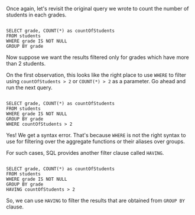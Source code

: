 Once again, let's revisit the original query we wrote to count the number of students in each grades.

<Editor lang="sql" dbName="students1.db">
<code>
SELECT grade, COUNT(*) as countOfStudents
FROM students
WHERE grade IS NOT NULL
GROUP BY grade
</code>
</Editor>

Now suppose we want the results filtered only for grades which have more than 2 students.

On the first observation, this looks like the right place to use `WHERE` to filter using `countOfStudents > 2` or `COUNT(*) > 2` as a parameter. Go ahead and run the next query.

<Editor lang="sql" dbName="students1.db">
<code>
SELECT grade, COUNT(*) as countOfStudents
FROM students
WHERE grade IS NOT NULL
GROUP BY grade
WHERE countOfStudents > 2
</code>
</Editor>

Yes! We get a syntax error. That's because `WHERE` is not the right syntax to use for filtering over the aggregate functions or their aliases over groups.

For such cases, SQL provides another filter clause called `HAVING`.

<Editor lang="sql" dbName="students1.db">
<code>
SELECT grade, COUNT(*) as countOfStudents
FROM students
WHERE grade IS NOT NULL
GROUP BY grade
HAVING countOfStudents > 2
</code>
</Editor>

So, we can use `HAVING` to filter the results that are obtained from `GROUP BY` clause.